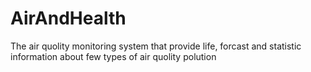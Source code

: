 # AirAndHealth
The air quolity monitoring system that provide life, forcast and statistic information about few types of air quolity polution
